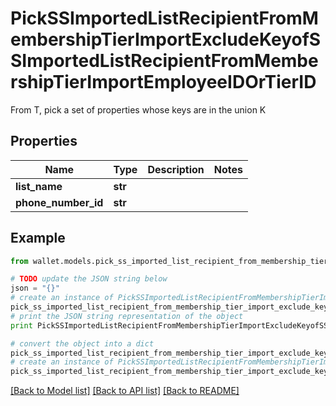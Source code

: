 # PickSSImportedListRecipientFromMembershipTierImportExcludeKeyofSSImportedListRecipientFromMembershipTierImportEmployeeIDOrTierID

From T, pick a set of properties whose keys are in the union K

## Properties

Name | Type | Description | Notes
------------ | ------------- | ------------- | -------------
**list_name** | **str** |  | 
**phone_number_id** | **str** |  | 

## Example

```python
from wallet.models.pick_ss_imported_list_recipient_from_membership_tier_import_exclude_keyof_ss_imported_list_recipient_from_membership_tier_import_employee_idor_tier_id import PickSSImportedListRecipientFromMembershipTierImportExcludeKeyofSSImportedListRecipientFromMembershipTierImportEmployeeIDOrTierID

# TODO update the JSON string below
json = "{}"
# create an instance of PickSSImportedListRecipientFromMembershipTierImportExcludeKeyofSSImportedListRecipientFromMembershipTierImportEmployeeIDOrTierID from a JSON string
pick_ss_imported_list_recipient_from_membership_tier_import_exclude_keyof_ss_imported_list_recipient_from_membership_tier_import_employee_idor_tier_id_instance = PickSSImportedListRecipientFromMembershipTierImportExcludeKeyofSSImportedListRecipientFromMembershipTierImportEmployeeIDOrTierID.from_json(json)
# print the JSON string representation of the object
print PickSSImportedListRecipientFromMembershipTierImportExcludeKeyofSSImportedListRecipientFromMembershipTierImportEmployeeIDOrTierID.to_json()

# convert the object into a dict
pick_ss_imported_list_recipient_from_membership_tier_import_exclude_keyof_ss_imported_list_recipient_from_membership_tier_import_employee_idor_tier_id_dict = pick_ss_imported_list_recipient_from_membership_tier_import_exclude_keyof_ss_imported_list_recipient_from_membership_tier_import_employee_idor_tier_id_instance.to_dict()
# create an instance of PickSSImportedListRecipientFromMembershipTierImportExcludeKeyofSSImportedListRecipientFromMembershipTierImportEmployeeIDOrTierID from a dict
pick_ss_imported_list_recipient_from_membership_tier_import_exclude_keyof_ss_imported_list_recipient_from_membership_tier_import_employee_idor_tier_id_form_dict = pick_ss_imported_list_recipient_from_membership_tier_import_exclude_keyof_ss_imported_list_recipient_from_membership_tier_import_employee_idor_tier_id.from_dict(pick_ss_imported_list_recipient_from_membership_tier_import_exclude_keyof_ss_imported_list_recipient_from_membership_tier_import_employee_idor_tier_id_dict)
```
[[Back to Model list]](../README.md#documentation-for-models) [[Back to API list]](../README.md#documentation-for-api-endpoints) [[Back to README]](../README.md)


